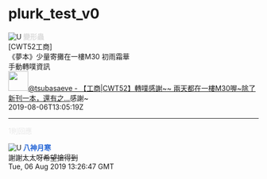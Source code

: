 
plurk_test_v0
=============


![U](https://avatars.plurk.com/5518938-medium18.gif)**<font color="#DDDDDD"> 變形蟲 </font>**  
[CWT52工商]<br/>《夢本》少量寄攤在一樓M30 初雨霜華 <br/>手動轉噗資訊<br/><a class="ex_link meta plink" href="https://www.plurk.com/p/nfntk5" rel="nofollow"><img height="40px" src="https://images.plurk.com/mx_13eZPYUFmJJ0G7gLMEo7TZ.jpg"/>@tsubasaeve - 【工商|CWT52】轉噗感謝~~ 兩天都在一樓M30喔~除了新刊一本，還有之...</a>感謝~  
2019-08-06T13:05:19Z
___  
<font color="#E8E8E8"> 1則回應 </font>

![U](https://avatars.plurk.com/4219336-small6910400.gif)**<font color="#2264D6"> 八神月寒 </font>**  
謝謝太太呀~~希望搶得到~~  
Tue, 06 Aug 2019 13:26:47 GMT